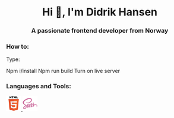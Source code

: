 <h1 align="center">Hi 👋, I'm Didrik Hansen</h1>
<h3 align="center">A passionate frontend developer from Norway</h3>

<h3 align="left">How to:</h3>
<p align="left">
  Type:
  
  Npm i/install
  Npm run build
  Turn on live server
</p>

<h3 align="left">Languages and Tools:</h3>
<p align="left"> <a href="https://www.w3.org/html/" target="_blank" rel="noreferrer"> <img src="https://raw.githubusercontent.com/devicons/devicon/master/icons/html5/html5-original-wordmark.svg" alt="html5" width="40" height="40"/> </a> <a href="https://sass-lang.com" target="_blank" rel="noreferrer"> <img src="https://raw.githubusercontent.com/devicons/devicon/master/icons/sass/sass-original.svg" alt="sass" width="40" height="40"/> </a> </p>

